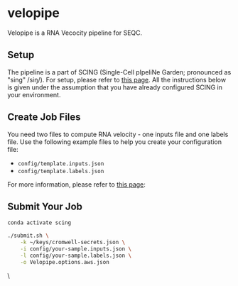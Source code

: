 # velopipe

Velopipe is a RNA Vecocity pipeline for SEQC.

## Setup

The pipeline is a part of SCING (Single-Cell pIpeliNe Garden; pronounced as "sing" /siŋ/). For setup, please refer to [this page](https://github.com/hisplan/scing). All the instructions below is given under the assumption that you have already configured SCING in your environment.

## Create Job Files

You need two files to compute RNA velocity - one inputs file and one labels file. Use the following example files to help you create your configuration file:

- `config/template.inputs.json`
- `config/template.labels.json`

For more information, please refer to [this page](docs/velopipe2-how-to-create-job-file.md):

## Submit Your Job

```bash
conda activate scing

./submit.sh \
    -k ~/keys/cromwell-secrets.json \
    -i config/your-sample.inputs.json \
    -l config/your-sample.labels.json \
    -o Velopipe.options.aws.json
```
\